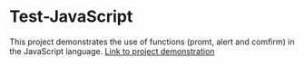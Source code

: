 # Test-JavaScript
This project demonstrates the use of functions (promt, alert and comfirm) in the JavaScript language.
[Link to project demonstration](https://oli-77.github.io/Test-JavaScript/)
